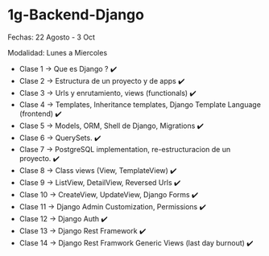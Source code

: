# 1g-Backend-Django
Fechas: 22 Agosto - 3 Oct

Modalidad: Lunes a Miercoles
- Clase 1 -> Que es Django ? ✔️
- Clase 2 -> Estructura de un proyecto y de apps ✔️
- Clase 3 -> Urls y enrutamiento, views (functionals) ✔️
- Clase 4 -> Templates, Inheritance templates, Django Template Language (frontend) ✔️
- Clase 5 -> Models, ORM, Shell de Django, Migrations ✔️
- Clase 6 -> QuerySets. ✔️
- Clase 7 -> PostgreSQL implementation, re-estructuracion de un proyecto. ✔️
- Clase 8 -> Class views (View, TemplateView) ✔️
- Clase 9 -> ListView, DetailView, Reversed Urls ✔️
- Clase 10 -> CreateView, UpdateView, Django Forms ✔️
- Clase 11 -> Django Admin Customization, Permissions ✔️
- Clase 12 -> Django Auth ✔️
- Clase 13 -> Django Rest Framework ✔️
- Clase 14 -> Django Rest Framwork Generic Views (last day burnout) ✔️
